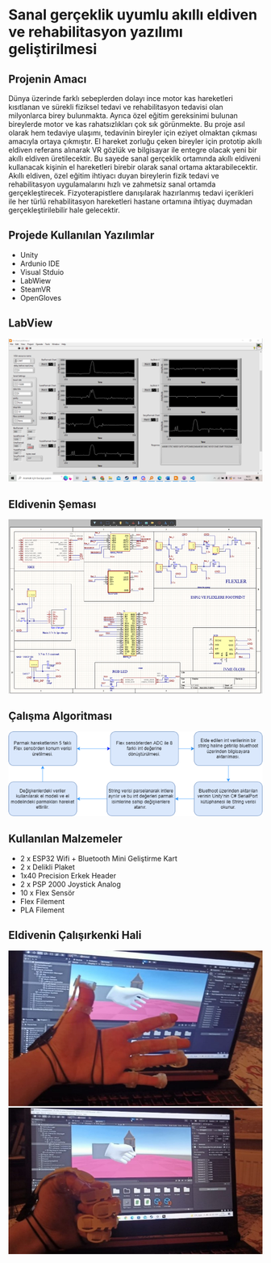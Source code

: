 # Sanal gerçeklik uyumlu akıllı eldiven ve rehabilitasyon yazılımı geliştirilmesi

## **Projenin Amacı**

Dünya üzerinde farklı sebeplerden dolayı ince motor kas hareketleri kısıtlanan ve sürekli fiziksel tedavi ve rehabilitasyon tedavisi olan milyonlarca birey bulunmakta. Ayrıca özel eğitim gereksinimi bulunan bireylerde motor ve kas rahatsızlıkları çok sık görünmekte. Bu proje asıl olarak hem tedaviye ulaşımı, tedavinin bireyler için eziyet olmaktan çıkması amacıyla ortaya çıkmıştır. El hareket zorluğu çeken bireyler için prototip akıllı eldiven referans alınarak VR gözlük ve bilgisayar ile entegre olacak yeni bir akıllı eldiven üretilecektir. Bu sayede sanal gerçeklik ortamında akıllı eldiveni kullanacak kişinin el hareketleri birebir olarak sanal ortama aktarabilecektir. Akıllı eldiven, özel eğitim ihtiyacı duyan bireylerin fizik tedavi ve rehabilitasyon uygulamalarını hızlı ve zahmetsiz sanal ortamda gerçekleştirecek. Fizyoterapistlere danışılarak hazırlanmış tedavi içerikleri ile her türlü rehabilitasyon hareketleri hastane ortamına ihtiyaç duymadan gerçekleştirilebilir hale gelecektir. 

## Projede Kullanılan Yazılımlar
* Unity
* Ardunio IDE
* Visual Stduio 
* LabWiew
* SteamVR
* OpenGloves

## LabView
![Algoritma](Fotolar/LabWiew.png) 

## Eldivenin Şeması
![Algoritma](Fotolar/Devre%C5%9Eemati%C4%9Fi.png) 

## Çalışma Algoritması
![Algoritma](Fotolar/Algoritma.png) 

## Kullanılan Malzemeler
* 2 x ESP32 Wifi + Bluetooth Mini Geliştirme Kart
* 2 x Delikli Plaket
* 1x40 Precision Erkek Header
* 2 x PSP 2000 Joystick Analog
* 10 x Flex Sensör 
* Flex Filement
* PLA Filement

## Eldivenin Çalışırkenki Hali
![GlovesOnUnity](Fotolar/GlovesOnUnity1.jpg)
![GlovesOnUnity](Fotolar/GlovesOnUnity2.jpg)
